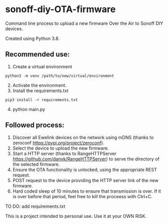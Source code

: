# sonoff-diy-OTA-firmware
Command line process to upload a new firmware Over the Air to Sonoff DIY devices.

Created using Python 3.8. 

## Recommended use:
1. Create a virtual environment 
```
python3 -m venv /path/to/new/virtual/environment
```
2. Activate the environment.
3. Install the requirements.txt
```
pip3 install -r requirements.txt
```
4. python main.py

## Followed process:
1. Discover all Ewelink devices on the network using mDNS (thanks to zeroconf https://pypi.org/project/zeroconf).
2. Select the device to upload the new firmware.
3. Start a HTTP server (thanks to RangeHTTPServer https://github.com/danvk/RangeHTTPServer) to serve the directory of the selected firmware.
4. Ensure the OTA functionality is unlocked, using the appropriate REST request.
5. POST request to the device providing the HTTP server link of the new firmware.
6. Hard coded sleep of 10 minutes to ensure that transmission is over. If it is over before that period, feel free to kill the proceess with Ctrl+C.

TO DO: add requirements.txt

This is a project intended to personal use. Use it at your OWN RISK.
